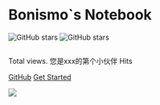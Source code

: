 # Bonismo`s Notebook


![GitHub stars](https://img.shields.io/github/stars/StayHungryStayFoolish/Notebook?style=social) 
![GitHub stars](https://img.shields.io/github/stars/StayHungryStayFoolish/Notebook?style=social)

```

```


Total <span id="busuanzi_value_site_pv"></span> views.
您是xxx的第<span id="busuanzi_value_site_uv"></span>个小伙伴
<span id="busuanzi_value_page_pv"></span> Hits

[GitHub](https://github.com/StayHungryStayFoolish/Notebook/tree/master/docs)
[Get Started](README.md)

![](_media/study.png)
